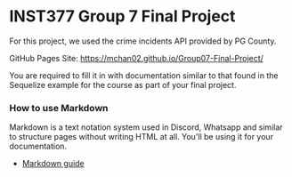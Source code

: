 # INST377 Group 7 Final Project
For this project, we used the crime incidents API provided by PG County.

GitHub Pages Site: https://mchan02.github.io/Group07-Final-Project/

You are required to fill it in with documentation similar to that found in the Sequelize example for the course as part of your final project.

### How to use Markdown
Markdown is a text notation system used in Discord, Whatsapp and similar to structure pages without writing HTML at all. You'll be using it for your documentation.
* [Markdown guide](https://www.markdownguide.org/cheat-sheet/)
